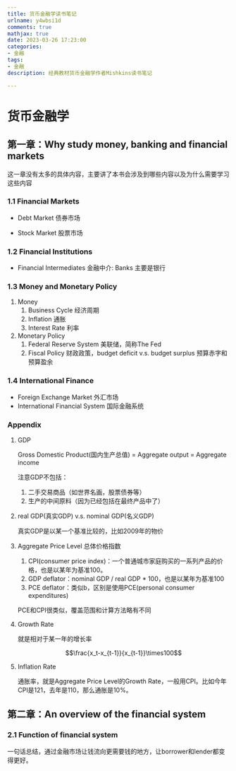 ```yaml
---
title: 货币金融学读书笔记
urlname: y4wbsi1d
comments: true
mathjax: true
date: 2023-03-26 17:23:00
categories:
- 金融
tags:
- 金融
description: 经典教材货币金融学作者Mishkins读书笔记

---
```


 # 货币金融学

## 第一章：Why study money, banking and financial markets



这一章没有太多的具体内容，主要讲了本书会涉及到哪些内容以及为什么需要学习这些内容

### 1.1 Financial Markets

- Debt Market 债券市场

- Stock Market 股票市场

### 1.2 Financial Institutions

- Financial Intermediates 金融中介: Banks 主要是银行

### 1.3 Money and Monetary Policy 

1. Money
   1. Business Cycle 经济周期
   2. Inflation 通胀
   3. Interest Rate 利率
2. Monetary Policy
   1. Federal Reserve System 美联储，简称The Fed
   2. Fiscal Policy 财政政策，budget deficit v.s. budget surplus 预算赤字和预算盈余

### 1.4 International Finance

- Foreign Exchange Market 外汇市场
- International Financial System 国际金融系统

### Appendix

1. GDP

   Gross Domestic Product(国内生产总值) = Aggregate output = Aggregate income

   注意GDP不包括：

   1. 二手交易商品（如世界名画，股票债券等）
   2. 生产的中间原料（因为已经包括在最终产品中了）

2. real GDP(真实GDP) v.s. nominal GDP(名义GDP)

   真实GDP是以某一个基准比较的，比如2009年的物价

3. Aggregate Price Level 总体价格指数

   1. CPI(consumer price index)：一个普通城市家庭购买的一系列产品的价格，也是以某年为基准100。
   2. GDP deflator：nominal GDP / real GDP * 100，也是以某年为基准100
   3. PCE deflator：类似b，区别是使用PCE(personal consumer expenditures)

   PCE和CPI很类似，覆盖范围和计算方法略有不同

4. Growth Rate

   就是相对于某一年的增长率

   $$\frac{x_t-x_{t-1}}{x_{t-1}}\times100$$

5. Inflation Rate

   通胀率，就是Aggregate Price Level的Growth Rate，一般用CPI。比如今年CPI是121，去年是110，那么通胀是10%。

## 第二章：An overview of the financial system

### 2.1 Function of financial system

一句话总结，通过金融市场让钱流向更需要钱的地方，让borrower和lender都变得更好。
